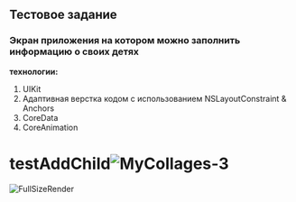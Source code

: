 ## Тестовое задание
### Экран приложения на котором можно заполнить информацию о своих детях

**технологии:**
1. UIKit
2. Адаптивная верстка кодом с использованием NSLayoutConstraint & Anchors
3. CoreData
4. CoreAnimation

# testAddChild![MyCollages-3](https://user-images.githubusercontent.com/97259692/198990766-6866925e-c26d-4af2-b023-f50135474511.jpg)
![FullSizeRender](https://user-images.githubusercontent.com/97259692/198992136-b62a4ffc-1bd1-4c1c-af56-aaf6851e9795.gif)
